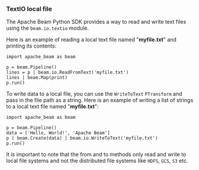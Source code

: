### TextIO local file

The Apache Beam Python SDK provides a way to read and write text files using the `beam.io.textio` module.

Here is an example of reading a local text file named "**myfile.txt**" and printing its contents:

```
import apache_beam as beam

p = beam.Pipeline()
lines = p | beam.io.ReadFromText('myfile.txt')
lines | beam.Map(print)
p.run()
```

To write data to a local file, you can use the `WriteToText` `PTransform` and pass in the file path as a string. Here is an example of writing a list of strings to a local text file named "**myfile.txt**":

```
import apache_beam as beam

p = beam.Pipeline()
data = ['Hello, World!', 'Apache Beam']
p | beam.Create(data) | beam.io.WriteToText('myfile.txt')
p.run()
```

It is important to note that the from and to methods only read and write to local file systems and not the distributed file systems like `HDFS`, `GCS`, `S3` etc.
